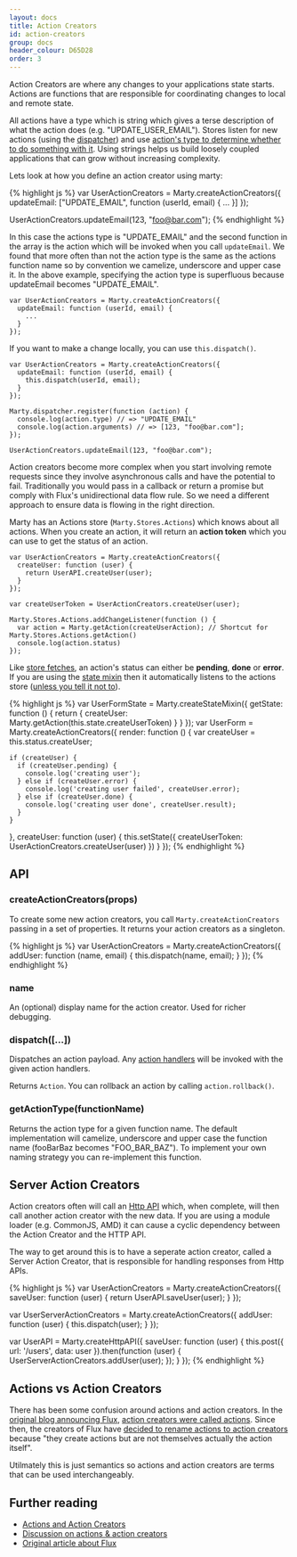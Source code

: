 ```yaml
---
layout: docs
title: Action Creators
id: action-creators
group: docs
header_colour: D65D28
order: 3
---
```


Action Creators are where any changes to your applications state starts. Actions are functions that are responsible for coordinating changes to local and remote state.

All actions have a type which is string which gives a terse description of what the action does (e.g. "UPDATE\_USER_EMAIL"). Stores listen for new actions (using the [dispatcher](/docs/dispatcher.html)) and use [action's type to determine whether to do something with it](/docs/stores.html#handlers). Using strings helps us build loosely coupled applications that can grow without increasing complexity. 

Lets look at how you define an action creator using marty:

{% highlight js %}
var UserActionCreators = Marty.createActionCreators({
  updateEmail: ["UPDATE_EMAIL", function (userId, email) {
    ...
  }]
});

UserActionCreators.updateEmail(123, "foo@bar.com");
{% endhighlight %}

In this case the actions type is "UPDATE\_EMAIL" and the second function in the array is the action which will be invoked when you call ``updateEmail``. We found that more often than not the action type is the same as the actions function name so by convention we camelize, underscore and upper case it. In the above example, specifying the action type is superfluous because updateEmail becomes "UPDATE\_EMAIL".

```
var UserActionCreators = Marty.createActionCreators({
  updateEmail: function (userId, email) {
    ...
  }
});
```
If you want to make a change locally, you can use ``this.dispatch()``.

```
var UserActionCreators = Marty.createActionCreators({
  updateEmail: function (userId, email) {
    this.dispatch(userId, email);
  }
});

Marty.dispatcher.register(function (action) {
  console.log(action.type) // => "UPDATE_EMAIL"
  console.log(action.arguments) // => [123, "foo@bar.com"];
});

UserActionCreators.updateEmail(123, "foo@bar.com");
```
Action creators become more complex when you start involving remote requests since they involve asynchronous calls and have the potential to fail. Traditionally you would pass in a callback or return a promise but comply with Flux's unidirectional data flow rule. So we need a different approach to ensure data is flowing in the right direction.

Marty has an Actions store (``Marty.Stores.Actions``) which knows about all actions. When you create an action, it will return an **action token** which you can use to get the status of an action.

```
var UserActionCreators = Marty.createActionCreators({
  createUser: function (user) {
    return UserAPI.createUser(user);
  }
});

var createUserToken = UserActionCreators.createUser(user);

Marty.Stores.Actions.addChangeListener(function () {
  var action = Marty.getAction(createUserAction); // Shortcut for Marty.Stores.Actions.getAction()
  console.log(action.status)
});
```

Like [store fetches](/docs/stores.html#fetches), an action's status can either be **pending**, **done** or **error**. If you are using the [state mixin](/docs/stateMixin.html) then it automatically listens to the actions store ([unless you tell it not to](/docs/stateMixin.html#listenToActions)).

{% highlight js %}
var UserFormState = Marty.createStateMixin({
  getState: function () {
    return {
      createUser: Marty.getAction(this.state.createUserToken)
    }
  }
});
var UserForm = Marty.createActionCreators({
  render: function () {
    var createUser = this.status.createUser;

    if (createUser) {
      if (createUser.pending) {
        console.log('creating user');
      } else if (createUser.error) {
        console.log('creating user failed', createUser.error); 
      } else if (createUser.done) {
        console.log('creating user done', createUser.result); 
      }
    }
  },
  createUser: function (user) {
    this.setState({
      createUserToken: UserActionCreators.createUser(user)
    })
  }
});
{% endhighlight %}

<h2 id="api">API</h2>

<h3 id="createActionCreators">createActionCreators(props)</h3>

To create some new action creators, you call <code>Marty.createActionCreators</code> passing in a set of properties. It returns your action creators as a singleton.

{% highlight js %}
var UserActionCreators = Marty.createActionCreators({
  addUser: function (name, email) {
    this.dispatch(name, email);
  }
});
{% endhighlight %}

<h3 id="name">name</h3>

An (optional) display name for the action creator. Used for richer debugging.

<h3 id="dispatch">dispatch([...])</h3>

Dispatches an action payload. Any [action handlers](/docs/stores.html#handleAction) will be invoked with the given action handlers. 

Returns <code>Action</code>. You can rollback an action by calling <code>action.rollback()</code>.

<h3 id="getActionType">getActionType(functionName)</h3>

Returns the action type for a given function name. The default implementation will camelize, underscore and upper case the function name (fooBarBaz becomes "FOO\_BAR_BAZ"). To implement your own naming strategy you can re-implement this function.

<h2 id="server-action-creators">Server Action Creators</h2>

Action creators often will call an [Http API](/docs/httpApi.html) which, when complete, will then call another action creator with the new data. If you are using a module loader (e.g. CommonJS, AMD) it can cause a cyclic dependency between the Action Creator and the HTTP API.

The way to get around this is to have a seperate action creator, called a Server Action Creator, that is responsible for handling responses from Http APIs.

{% highlight js %}
var UserActionCreators = Marty.createActionCreators({
  saveUser: function (user) {
    return UserAPI.saveUser(user);
  }
});

var UserServerActionCreators = Marty.createActionCreators({
  addUser: function (user) {
    this.dispatch(user);
  }
});

var UserAPI = Marty.createHttpAPI({
  saveUser: function (user) {
    this.post({ url: '/users', data: user }).then(function (user) {
      UserServerActionCreators.addUser(user);
    });
  }
});
{% endhighlight %}

<h2 id="actions-vs-action-creators">Actions vs Action Creators</h2>

There has been some confusion around actions and action creators. In the [original blog announcing Flux](http://facebook.github.io/flux/docs/overview.html), [action creators were called actions](http://facebook.github.io/flux/docs/overview.html#actions). Since then, the creators of Flux have [decided to rename actions to action creators](https://groups.google.com/d/msg/reactjs/jBPHH4Q-8Sc/zwObiX9UT2EJ) because "they create actions but are not themselves actually the action itself".

Utilmately this is just semantics so actions and action creators are terms that can be used interchangeably.

<h2 id="further-reading">Further reading</h2>

* [Actions and Action Creators](http://facebook.github.io/react/blog/2014/07/30/flux-actions-and-the-dispatcher.html#actions-and-actioncreators)
* [Discussion on actions & action creators](https://groups.google.com/forum/#!topic/reactjs/jBPHH4Q-8Sc)
* [Original article about Flux](http://facebook.github.io/flux/docs/overview.html#stores)